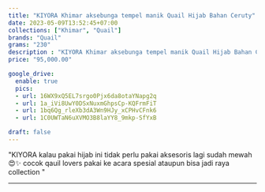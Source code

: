 ```yaml
---
title: "KIYORA Khimar aksebunga tempel manik Quail Hijab Bahan Ceruty"
date: 2023-05-09T13:52:45+07:00
collections: ["Khimar", "Quail"]
brands: "Quail"
grams: "230"
description : "KIYORA Khimar aksebunga tempel manik Quail Hijab Bahan Ceruty"
price: "95,000.00"

google_drive:
  enable: true
  pics:
  - url: 16WX9xQ5EL7srgo0Pjx6da8otaYNapg2q
  - url: 1a_iVi8UwY0DSxNuxmGhpsCp-KQFrmFiT
  - url: 1bq6Qg_rleXb3dA3Wn9HJy_xCPHvCFnk6
  - url: 1C0UWTaN6uXVMO3B8laYY8_9mkp-SfYxB

draft: false
---
```


"KIYORA
kalau pakai hijab ini tidak perlu pakai aksesoris lagi sudah mewah 😍✨ cocok  qauil lovers pakai ke acara spesial ataupun bisa jadi raya collection "

---    
  
